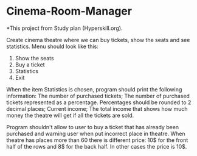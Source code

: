 # Cinema-Room-Manager
*This project from Study plan (Hyperskill.org).

Create cinema theatre where we can buy tickets, show the seats and see statistics.
Menu should look like this:

1. Show the seats
2. Buy a ticket
3. Statistics
0. Exit

When the item Statistics is chosen, program should print the following information:
The number of purchased tickets;
The number of purchased tickets represented as a percentage. Percentages should be rounded to 2 decimal places;
Current income;
The total income that shows how much money the theatre will get if all the tickets are sold.

Program shouldn't allow to user to buy a ticket that has already been purchased and warning user when put incorrect place in theatre.
When theatre has places more than 60 there is different price: 10$ for the front half of the rows and 8$ for the back half. In other cases the price is 10$.
